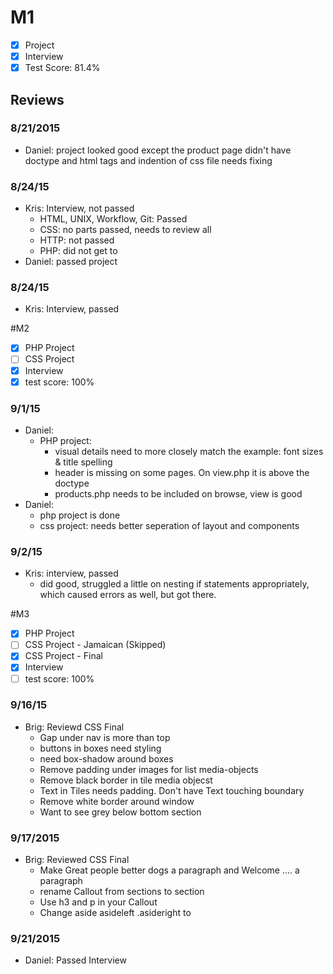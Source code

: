 # M1

- [x] Project
- [x] Interview
- [x] Test Score: 81.4%

## Reviews

### 8/21/2015
- Daniel: project looked good except the product page didn't have doctype and html tags and indention of css file needs fixing

### 8/24/15
- Kris: Interview, not passed
  - HTML, UNIX, Workflow, Git: Passed
  - CSS: no parts passed, needs to review all
  - HTTP: not passed
  - PHP: did not get to
- Daniel: passed project

### 8/24/15
- Kris: Interview, passed

#M2
- [x] PHP Project
- [ ] CSS Project
- [x] Interview
- [x] test score: 100%

### 9/1/15
- Daniel:
  - PHP project:
    - visual details need to more closely match the example: font sizes & title spelling
    - header is missing on some pages. On view.php it is above the doctype
    - products.php needs to be included on browse, view is good
- Daniel:
  - php project is done
  - css project: needs better seperation of layout and components
  
### 9/2/15
- Kris: interview, passed
  - did good, struggled a little on nesting if statements appropriately, which caused errors as well, but got there. 


#M3
- [x] PHP Project
- [ ] CSS Project - Jamaican (Skipped)
- [x] CSS Project - Final
- [x] Interview
- [ ] test score: 100%

### 9/16/15
- Brig: Reviewd CSS Final
  - Gap under nav is more than top
  - buttons in boxes need styling
  - need box-shadow around boxes
  - Remove padding under images for list media-objects
  - Remove black border in tile media objecst
  - Text in Tiles needs padding. Don't have Text touching boundary
  - Remove white border around window
  - Want to see grey below bottom section

### 9/17/2015
- Brig: Reviewed CSS Final
  - Make Great people better dogs a paragraph and Welcome .... a paragraph
  - rename Callout from sections to section
  - Use h3 and p in your Callout
  - Change aside asideleft .asideright to <section><aside/><main/></section>

### 9/21/2015
- Daniel: Passed Interview
